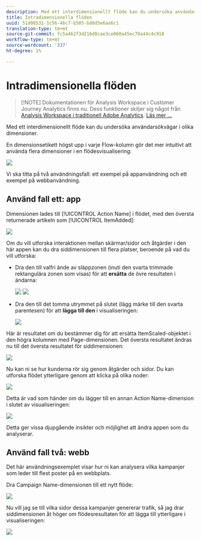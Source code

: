 ```yaml
---
description: Med ett interdimensionellt flöde kan du undersöka användarsökvägar i olika dimensioner.
title: Intradimensionella flöden
uuid: 51d08531-1c56-46c7-b505-bd8d5e6aa6c1
translation-type: tm+mt
source-git-commit: fc5a462f3d216d8cae3ce060a45ec79a44c4c918
workflow-type: tm+mt
source-wordcount: '337'
ht-degree: 1%

---
```



# Intradimensionella flöden

>[!NOTE] Dokumentationen för Analysis Workspace i Customer Journey Analytics finns nu. Dess funktioner skiljer sig något från [Analysis Workspace i traditionell Adobe Analytics](https://docs.adobe.com/content/help/en/analytics/analyze/analysis-workspace/home.html). [Läs mer …](/help/getting-started/cja-aa.md)

Med ett interdimensionellt flöde kan du undersöka användarsökvägar i olika dimensioner.

En dimensionsetikett högst upp i varje Flow-kolumn gör det mer intuitivt att använda flera dimensioner i en flödesvisualisering:

![](assets/flow.png)

Vi ska titta på två användningsfall: ett exempel på appanvändning och ett exempel på webbanvändning.

## Använd fall ett: app

Dimensionen lades till [!UICONTROL Action Name] i flödet, med den översta returnerade artikeln som [!UICONTROL ItemAdded]:

![](assets/multi-dimensional-flow.png)

Om du vill utforska interaktionen mellan skärmar/sidor och åtgärder i den här appen kan du dra siddimensionen till flera platser, beroende på vad du vill utforska:

* Dra den till valfri ände av släppzonen (inuti den svarta trimmade rektangulära zonen som visas) för att **ersätta** de övre resultaten i ändarna:

   ![](assets/multi-dimensional-flow2.png) ![](assets/multi-dimensional-flow3.png)

* Dra den till det tomma utrymmet på slutet (lägg märke till den svarta parentesen) för att **lägga till den** i visualiseringen:

   ![](assets/multi-dimensional-flow4.png)

Här är resultatet om du bestämmer dig för att ersätta ItemScaled-objektet i den högra kolumnen med Page-dimensionen. Det översta resultatet ändras nu till det översta resultatet för siddimensionen:

![](assets/multi-dimensional-flow5.png)

Nu kan ni se hur kunderna rör sig genom åtgärder och sidor. Du kan utforska flödet ytterligare genom att klicka på olika noder:

![](assets/multi-dimensional-flow6.png)

Detta är vad som händer om du lägger till en annan Action Name-dimension i slutet av visualiseringen:

![](assets/multi-dimensional-flow7.png)

Detta ger vissa djupgående insikter och möjlighet att ändra appen som du analyserar.

## Använd fall två: webb

Det här användningsexemplet visar hur ni kan analysera vilka kampanjer som leder till flest poster på en webbplats.

Dra Campaign Name-dimensionen till ett nytt flöde:

![](assets/multi-dimensional-flow8.png)

Nu vill jag se till vilka sidor dessa kampanjer genererar trafik, så jag drar siddimensionen åt höger om flödesresultaten för att lägga till ytterligare i visualiseringen:

![](assets/multi-dimensional-flow9.png)
